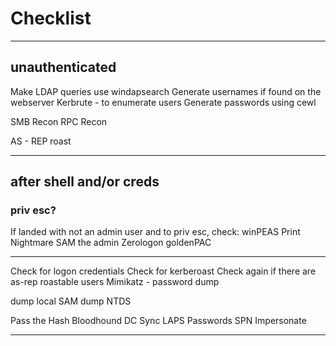 # Checklist
-------

## unauthenticated

Make LDAP queries use windapsearch
Generate usernames if found on the webserver
Kerbrute - to enumerate users
Generate passwords using cewl

SMB Recon
RPC Recon

AS - REP roast

----
## after shell and/or creds

### priv esc?

If landed with not an admin user and to priv esc, check:
winPEAS
Print Nightmare
SAM the admin
Zerologon
goldenPAC

---
Check for logon credentials
Check for kerberoast
Check again if there are as-rep roastable users
Mimikatz - password dump

dump local SAM
dump NTDS


Pass the Hash
Bloodhound
DC Sync
LAPS Passwords
SPN Impersonate

------------






